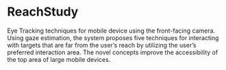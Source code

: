 # ReachStudy

Eye Tracking techniques for mobile device using the front-facing camera.
Using gaze estimation, the system proposes five techniques for interacting with targets that are far from the user’s reach by utilizing the user’s preferred interaction area.
The novel concepts improve the accessibility of the top area of large mobile devices.
